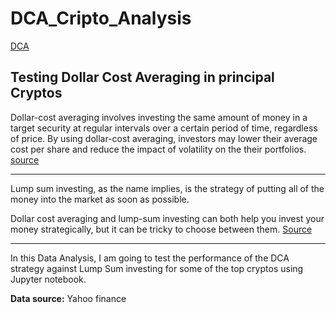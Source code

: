 # DCA_Cripto_Analysis

[DCA](https://m.foolcdn.com/media/dubs/images/original_imageshttpsg.foolcdn.comeditorialimag.width-880_kPplVtQ.png)

## Testing Dollar Cost Averaging in principal Cryptos

Dollar-cost averaging involves investing the same amount of money in a target security at regular intervals over a certain period of time, regardless of price. By using dollar-cost averaging, investors may lower their average cost per share and reduce the impact of volatility on the their portfolios.
[source](https://www.investopedia.com/terms/d/dollarcostaveraging.asp)

---

Lump sum investing, as the name implies, is the strategy of putting all of the money into the market as soon as possible. 

Dollar cost averaging and lump-sum investing can both help you invest your money strategically, but it can be tricky to choose between them.
[Source](https://www.experian.com/blogs/ask-experian/dollar-cost-averaging-vs-lump-sum-investing/)

---

In this Data Analysis, I am going to test the performance of the DCA strategy against Lump Sum investing for some of the top cryptos using Jupyter notebook.

**Data source:** Yahoo finance
